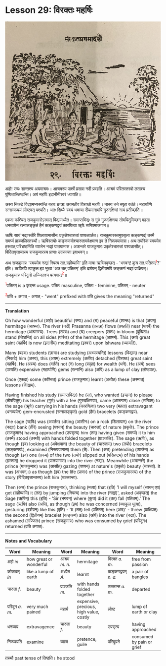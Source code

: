 # Lesson 29: विरक्तः महर्षिः

![picture of Virakta Maharishi in his hermitage surrounded by students.](./images/r1l29.jpg)

अहो! रम्यः शान्तश्च अयमाश्रमः। आश्रमस्य पार्श्वे प्रसन्ना नदी प्रवहति। आश्रमं परितस्तरवो लताश्च पुष्पितास्तिष्ठन्ति। अयं महर्षिः इदानीमीश्वरं ध्यायति॥

अस्य निकटे विद्यामभ्यस्यन्ति बहबः छात्राः अयमतीव विरक्तो महर्षिः। नास्य धने स्पृहा वर्तते। महार्घाणि रत्नान्यप्ययं लोष्टवत् पश्यति। अतः शिष्यैः स्वयं भक्त्या दीयमानामपि गुरुदक्षिणां नायं प्रतीच्छति॥

एकदा कश्चित् राजकुमारोऽस्मात् विद्यामध्यैत। समाप्तविद्यः स गुरुं गुरुदक्षिणया तोषयितुमिच्छन् महता धनव्ययेन रत्नालङ्कृतं हैमं कङ्कणद्वयं कारयित्वा ॠषेः समिपमाजगाम॥

ऋषिः सायं नद्यास्तीरे शिलायामासीनः प्रकृतेश्चारुतां पश्यन्नवर्तत। राजकुमारस्तमुपसृत्य कङ्कणद्यं तस्मै समर्प्य प्राञ्जलिस्तस्थौ। ऋषिस्तयोः कङ्कणयोश्चारुतामवेक्षमाण इव ते निरूपयामास। अथ तयोरेकं स्वयमेव हस्तात् परिभ्रष्टमिति व्याजेन नद्यां पातयामास। अत्रान्तरे याजकुमारः प्रकृतेश्चारुतां पश्यन्नासीत्। विदितवृत्तान्तस्य राजकुमारस्य प्राणाः उत्क्रान्ता इवाभवन्॥

अथ राजकुमारः 'स्वयमेव नद्यां निपत्य तत् ग्रहीष्यामि' इति मत्वा ऋषिमपृच्छत् - 'भगवन्! कुत्र तत् पतितम्<span style="color:red"><sup>1</sup></span>?' इति। ऋषिरपि व्याकुल इव भूत्वा 'अत्र तत् पतितम्' इति दर्शयन् द्वितीयमपि कङ्कणं नद्यां प्राक्षिपत्। राजकुमारः परिदूनो लज्जितश्च प्रत्यगात्<span style="color:red"><sup>2</sup></span>॥


<span style="color:red"><sup>1</sup></span>पतितम् is a कृदन्त usage. पतितः masculine, पतिता - feminine, पतितम् - neuter

<span style="color:red"><sup>2</sup></span>प्रति + अगात् - अगात् - "went" prefixed with प्रति gives the meaning "returned"

---

**Translation**

Oh how wonderful (अहो) beautiful (रम्यः) and (च) peaceful (शान्तः) is that
(अयम्) hermitage (आश्रमः). The river (नदी) Prasanna (प्रसन्ना) flows (प्रवहति)
near (पार्श्वे) the hermitage (आश्रमस्य). Trees (तरवः) and (च) creepers (लताः)
in bloom (पुष्पिताः) stand (तिष्ठन्ति) on all sides (परितः) of the hermitage
(आश्रमं). This (अयं) great saint (महर्षिः) is now (इदानीम्) meditating (इश्वरं) upon Ishwara (ध्यायति).

Many (बहबः) students (छात्राः) are studying (अभ्यस्यन्ति) lessons (विद्याम्) near (निकटे) him (अस्य), this (अयम्) extremely (अतीव) detached (विरक्तः) great saint (महर्षिः). He (अस्य) does (वर्तते) not (न) long (स्पृहा) for wealth (धने).
He (अयं) sees (पश्यति) expensive (महार्घाणि) gems (रत्नानि) also (अपि) as a lump of clay (लोष्टवत्).

Once (एकदा) some (कश्चित्) prince (राजकुमारः) learnt (अध्यैत) these (अस्मात्) lessons (विद्याम्).

Having finished his study (समाप्तविद्यः) he (सः), who wanted (इच्छन्) to please
(तोषयितुम्) his teacher (गुरुं) with a fee (गुरुदक्षिणया), came (आजगाम) close
(समिपम्) to the sage (ॠषेः) carrying in his hands (कारयित्वा) two very (महता)
extravagant (धनव्ययेन) gem-encrusted (रत्नालङ्कृतं) gold (हैमं) bracelets
(कङ्कणद्वयं).

The sage (ऋषिः) was (अवर्तत) sitting (आसीनः) on a rock (शिलायाम्) on the river
(नद्याः) bank (तीरे) seeing (पश्यन्) the beauty (चारुतां) of nature (प्रकृतेः).
The prince (राजकुमारः) having approached (उपसृत्य) him (तम्) having given
(समर्प्य) it to him (तस्मै) stood (तस्थौ) with hands folded together
(प्राञ्जलिः). The sage (ऋषिः), as though (इव) looking at (अवेक्षमाण) the beauty of (चारुताम्) two (तयोः) bracelets (कङ्कणयोः),  examined (निरूपयामास) them (ते).
Then (अथ) pretending (व्याजेन) as though (इव) one (एकम्) of the two (तयोः)
slipped out (परिभ्रष्टम्) of his hands (हस्तात्) he dropped it (पातयामास) into
the river (नद्यां). Meanwhile (अत्रान्तरे) the prince (याजकुमारः) was (आसीत्)
gazing (पश्यन्) at nature's (प्रकृतेः) beauty (चारुतां). It was (अभवन्॥) as
though (इव) the life (प्राणाः) of the prince (राजकुमारस्य) of the story
(विदितवृत्तान्तस्य) left him (उत्क्रान्ता).

Then (अथ) the prince (राजकुमारः), thinking (मत्वा) that (इति) 'I will myself
(स्वयम् एव) get (ग्रहीष्यामि) it (तत्) by jumping (निपत्य) into the river
(नद्यां)', asked (अपृच्छत्) the Sage (ऋषिम्) this (इति) - 'Sir (भगवन्) where
(कुत्र) did it (तत्) fall (पतितम्).' The sage (ऋषिः) also (अपि), as though (इव)
he was concerned (व्याकुल भूत्वा), gesturing (दर्शयन्) like this (इति) - 'It
(तत्) fell (पतितम्) here (अत्र)' - threw (प्राक्षिपत्) the second (द्वितीयम्)
bracelet (कङ्कणं) also (अपि) into the river (नद्यां).
The ashamed (लज्जितः) prince (राजकुमारः) who was consumed by grief (परिदूनः) returned (प्रति अगात). 

---

**Notes and Vocabulary**

| Word | Meaning | Word | Meaning | Word | Meaning |
| --- | --- | --- | --- | --- | --- |
| अहो *in* | how great or wonderful | आश्रम *m. n.* | hermitage | विरक्त *a. m.* | free from passion | 
| कोष्टवत् *in* | like a lump of earth | अध्यैत *A.* | learnt | कङ्कणद्वयम् *n. a.* | a pair of bangles |
| चारुता *f.* | beauty | प्राञ्जलि *m.* | with hands folded together | उत्क्रान्त *a. m.* | departed |
| परिदून *a. m.* | very much pained | महार्घ | expensive, precious, high value, costly | लोष्ट | lump of earth or clay |
| धनव्यय | extravagence | चारुता *f.* | beauty | उपसृत्य | having approached | 
| निरूपयति |  examine | व्याज | pretence, guile | परिदूयते | consumed by pain or grief |

तस्थौ past tense of तिष्ठति। he stood